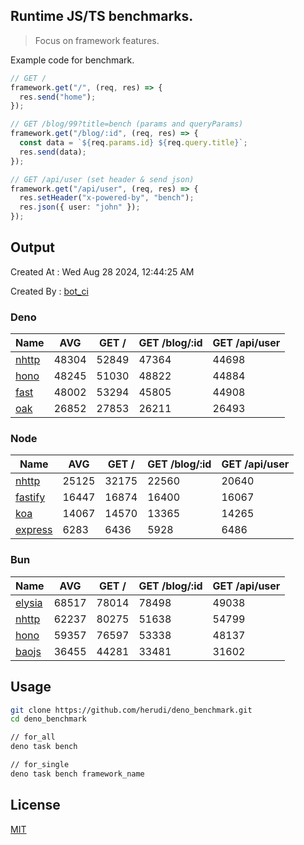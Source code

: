 ## Runtime JS/TS benchmarks.

> Focus on framework features.

Example code for benchmark.
```ts
// GET /
framework.get("/", (req, res) => {
  res.send("home");
});

// GET /blog/99?title=bench (params and queryParams)
framework.get("/blog/:id", (req, res) => {
  const data = `${req.params.id} ${req.query.title}`;
  res.send(data);
});

// GET /api/user (set header & send json)
framework.get("/api/user", (req, res) => {
  res.setHeader("x-powered-by", "bench");
  res.json({ user: "john" });
});
```

## Output
Created At : Wed Aug 28 2024, 12:44:25 AM

Created By : [bot_ci](https://github.com/herudi/deno_benchmarks/commits?author=github-actions%5Bbot%5D)


### Deno
|Name|AVG|GET /|GET /blog/:id|GET /api/user|
|----|----|----|----|----|
|[nhttp](https://github.com/nhttp/nhttp)|48304|52849|47364|44698|
|[hono](https://github.com/honojs/hono)|48245|51030|48822|44884|
|[fast](https://github.com/danteissaias/fast)|48002|53294|45805|44908|
|[oak](https://github.com/oakserver/oak)|26852|27853|26211|26493|
  


### Node
|Name|AVG|GET /|GET /blog/:id|GET /api/user|
|----|----|----|----|----|
|[nhttp](https://github.com/nhttp/nhttp)|25125|32175|22560|20640|
|[fastify](https://github.com/fastify/fastify)|16447|16874|16400|16067|
|[koa](https://github.com/koajs/koa)|14067|14570|13365|14265|
|[express](https://github.com/expressjs/express)|6283|6436|5928|6486|
  


### Bun
|Name|AVG|GET /|GET /blog/:id|GET /api/user|
|----|----|----|----|----|
|[elysia](https://github.com/elysiajs/elysia)|68517|78014|78498|49038|
|[nhttp](https://github.com/nhttp/nhttp)|62237|80275|51638|54799|
|[hono](https://github.com/honojs/hono)|59357|76597|53338|48137|
|[baojs](https://github.com/mattreid1/baojs)|36455|44281|33481|31602|
  



## Usage

```bash
git clone https://github.com/herudi/deno_benchmark.git
cd deno_benchmark

// for_all
deno task bench

// for_single
deno task bench framework_name
```

## License

[MIT](LICENSE)

